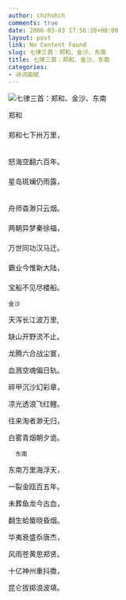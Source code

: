 ```yaml
---
author: chzhshch
comments: true
date: 2006-03-03 17:56:28+00:00
layout: post
link: No Content Found
slug: 七律三首：郑和、金沙、东南
title: 七律三首：郑和、金沙、东南
categories:
- 诗词曲赋
---
```


			

                                                                   




![七律三首：郑和、金沙、东南](http://simg.sinajs.cn/blog7style/images/common/sg_trans.gif)                                                                                                                                       




郑和  
　　   
郑和七下卅万里，   
　　 




怒海空翻六百年。   
　　   
星岛斑斓仍雨露，   
　　 




舟师杳渺只云烟。   
　　   
两朝异梦秦徐福，   
　　   
万世同功汉马迁。   
　　   
霸业今惟新大陆，   
　　   
宝船不见尽楼船。   











    金沙   
  
天泻长江波万里,   
  
缺山开野流不止。   
  
龙腾六合战尘寰，   
  
血溅空魂偏日轨。   
  
碎甲沉沙幻彩章，   
  
凉光透浪飞红鲤。   
  
往来淘者渺无归，   
  
白雾青烟朝夕诡。 




    




      东南




东南万里海浮天，







一裂金瓯百五年。




  
未葬鱼龙今古血，







翻生蛤蜃晓昏烟。




  
华夷衰盛忝唐杰，







风雨苍黄思郑贤。




  
十亿神州重抖擞，







昆仑拔掷浪波填。




  




















